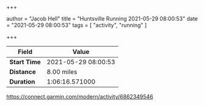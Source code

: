 +++

author = "Jacob Hell"
title = "Huntsville Running 2021-05-29 08:00:53"
date = "2021-05-29 08:00:53"
tags = [
    "activity", "running"
]

+++

<!--more-->

|Field  |Value  |
|--- | --- |
|**Start Time**|2021-05-29 08:00:53|
|**Distance**|8.00 miles|
|**Duration**|1:06:16.571000|

https://connect.garmin.com/modern/activity/6862349546